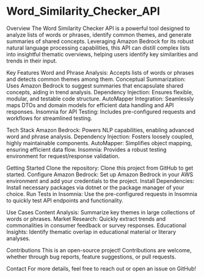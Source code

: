 # Word_Similarity_Checker_API

Overview
The Word Similarity Checker API is a powerful tool designed to analyze lists of words or phrases, identify common themes, and generate summaries of shared concepts. Leveraging Amazon Bedrock for its robust natural language processing capabilities, this API can distill complex lists into insightful thematic overviews, helping users identify key similarities and trends in their input.

Key Features
Word and Phrase Analysis: Accepts lists of words or phrases and detects common themes among them.
Conceptual Summarization: Uses Amazon Bedrock to suggest summaries that encapsulate shared concepts, aiding in trend analysis.
Dependency Injection: Ensures flexible, modular, and testable code structure.
AutoMapper Integration: Seamlessly maps DTOs and domain models for efficient data handling and API responses.
Insomnia for API Testing: Includes pre-configured requests and workflows for streamlined testing.

Tech Stack
Amazon Bedrock: Powers NLP capabilities, enabling advanced word and phrase analysis.
Dependency Injection: Fosters loosely coupled, highly maintainable components.
AutoMapper: Simplifies object mapping, ensuring efficient data flow.
Insomnia: Provides a robust testing environment for request/response validation.

Getting Started
Clone the repository: Clone this project from GitHub to get started.
Configure Amazon Bedrock: Set up Amazon Bedrock in your AWS environment and add your credentials to the project.
Install Dependencies: Install necessary packages via dotnet or the package manager of your choice.
Run Tests in Insomnia: Use the pre-configured requests in Insomnia to quickly test API endpoints and functionality.

Use Cases
Content Analysis: Summarize key themes in large collections of words or phrases.
Market Research: Quickly extract trends and commonalities in consumer feedback or survey responses.
Educational Insights: Identify thematic overlap in educational material or literary analyses.

Contributions
This is an open-source project! Contributions are welcome, whether through bug reports, feature suggestions, or pull requests.

Contact
For more details, feel free to reach out or open an issue on GitHub!


